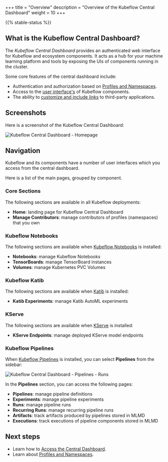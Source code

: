 +++
title = "Overview"
description = "Overview of the Kubeflow Central Dashboard"
weight = 10
+++

{{% stable-status %}}

## What is the Kubeflow Central Dashboard?

The _Kubeflow Central Dashboard_ provides an authenticated web interface for Kubeflow and ecosystem components.
It acts as a hub for your machine learning platform and tools by exposing the UIs of components running in the cluster.

Some core features of the central dashboard include:

- Authentication and authorization based on [Profiles and Namespaces](/docs/components/central-dash/profiles/).
- Access to the [user interface's](#navigation) of Kubeflow components.
- The ability to [customize and include links](/docs/components/central-dash/customize/) to third-party applications.

## Screenshots

Here is a screenshot of the Kubeflow Central Dashboard:

<img src="/docs/images/dashboard/homepage.png" 
     alt="Kubeflow Central Dashboard - Homepage" 
     class="mt-3 mb-3 border rounded">
</img>

## Navigation

Kubeflow and its components have a number of user interfaces which you access from the central dashboard.

Here is a list of the main pages, grouped by component.

### Core Sections

The following sections are available in all Kubeflow deployments:

- **Home**: landing page for Kubeflow Central Dashboard
- **Manage Contributors**: manage contributors of profiles (namespaces) that you own

### Kubeflow Notebooks

The following sections are available when [Kubeflow Notebooks](/docs/components/notebooks/) is installed:

- **Notebooks**: manage Kubeflow Notebooks
- **TensorBoards**: manage TensorBoard instances
- **Volumes**: manage Kubernetes PVC Volumes

### Kubeflow Katib

The following sections are available when [Katib](/docs/components/katib/) is installed:

- **Katib Experiments**: manage Katib AutoML experiments

### KServe

The following sections are available when [KServe](/docs/components/kserve/) is installed:

- **KServe Endpoints**: manage deployed KServe model endpoints

### Kubeflow Pipelines

When [Kubeflow Pipelines](/docs/components/pipelines/) is installed, you can select **Pipelines** from the sidebar:

<img src="/docs/images/dashboard/pipelines-runs.png" 
     alt="Kubeflow Central Dashboard - Pipelines - Runs" 
     class="mt-3 mb-3 border rounded">
</img>

In the **Pipelines** section, you can access the following pages:

- **Pipelines**: manage pipeline definitions
- **Experiments**: manage pipeline experiments
- **Runs**: manage pipeline runs
- **Recurring Runs**: manage recurring pipeline runs
- **Artifacts**: track artifacts produced by pipelines stored in MLMD
- **Executions**: track executions of pipeline components stored in MLMD

## Next steps

- Learn how to [Access the Central Dashboard](/docs/components/central-dash/access/).
- Learn about [Profiles and Namespaces](/docs/components/central-dash/profiles/).
